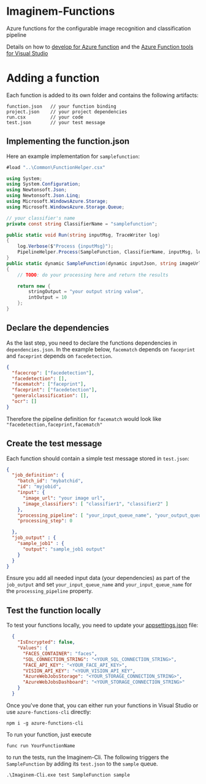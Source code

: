 # Imaginem-Functions
Azure functions for the configurable image recognition and classification pipeline

Details on how to [develop for Azure function](https://docs.microsoft.com/en-us/azure/azure-functions/functions-reference-csharp) and the [Azure Function tools for Visual Studio](https://blogs.msdn.microsoft.com/webdev/2016/12/01/visual-studio-tools-for-azure-functions/)


# Adding a function 
Each function is added to its own folder and contains the following artifacts:

```
function.json   // your function binding
project.json    // your project dependencies
run.csx         // your code
test.json       // your test message
```
## Implementing the function.json

Here an example implementation for `samplefunction`:

```csharp
#load "..\Common\FunctionHelper.csx"

using System;
using System.Configuration;
using Newtonsoft.Json;
using Newtonsoft.Json.Linq;
using Microsoft.WindowsAzure.Storage;
using Microsoft.WindowsAzure.Storage.Queue;

// your classifier's name
private const string ClassifierName = "samplefunction";

public static void Run(string inputMsg, TraceWriter log)
{
    log.Verbose($"Process {inputMsg}");
    PipelineHelper.Process(SampleFunction, ClassifierName, inputMsg, log);
}
public static dynamic SampleFunction(dynamic inputJson, string imageUrl, TraceWriter log)
{ 
    // TODO: do your processing here and return the results

    return new {
        stringOutput = "your output string value",
        intOutput = 10 
    };
}
``` 
## Declare the dependencies
As the last step, you need to declare the functions dependencies in `dependencies.json`. In the example below, `facematch` depends on `faceprint` and `faceprint` depends on `facedetection`. 

```json
{
  "facecrop": ["facedetection"],
  "facedetection": [],
  "facematch": ["faceprint"],
  "faceprint": ["facedetection"],
  "generalclassification": [],
  "ocr": []
}
```

Therefore the pipeline definition for `facematch` would look like `"facedetection,faceprint,facematch"`

## Create the test message
Each function should contain a simple test message stored in `test.json`:

```json
{
  "job_definition": {
    "batch_id": "mybatchid",
    "id": "myjobid",
    "input": {
      "image_url": "your image url",
      "image_classifiers": [ "classifier1", "classifier2" ]
    },
    "processing_pipeline": [ "your_input_queue_name", "your_output_queue_name" ],
    "processing_step": 0

  },
  "job_output" : {
    "sample_job1" : {
      "output": "sample_job1 output"
    }
  }
}
```
Ensure you add all needed input data (your dependencies) as part of the `job_output` and set `your_input_queue_name` and `your_input_queue_name` for the `processing_pipeline` property.


## Test the function locally
To test your functions locally, you need to update your [appsettings.json](https://github.com/CatalystCode/Imaginem-Functions/blob/master/appsettings.json#L6-L10) file:

```json
  {
    "IsEncrypted": false,
    "Values": {
      "FACES_CONTAINER": "faces",
      "SQL_CONNECTION_STRING": "<YOUR_SQL_CONNECTION_STRING>",
      "FACE_API_KEY": "<YOUR_FACE_API_KEY>",
      "VISION_API_KEY": "<YOUR_VISION_API_KEY",
      "AzureWebJobsStorage": "<YOUR_STORAGE_CONNECTION_STRING>",
      "AzureWebJobsDashboard": "<YOUR_STORAGE_CONNECTION_STRING>"
    }
  }
```

Once you've done that, you can either run your functions in Visual Studio or use `azure-functions-cli` directly:

```
npm i -g azure-functions-cli
```

To run your function, just execute 

```
func run YourFunctionName
```

to run the tests, run the Imaginem-Cli. The following triggers the `SampleFunction` by adding its `test.json` to the `sample` queue. 
```
.\Imaginem-Cli.exe test SampleFunction sample
```

